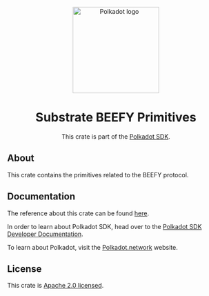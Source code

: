<div align="center">

<img
alt="Polkadot logo" width="200"
src="https://raw.githubusercontent.com/paritytech/polkadot-sdk/rzadp/readmes/docs/images/Polkadot_Logo_Horizontal_Pink_BlackOnWhite.png">

# Substrate BEEFY Primitives

This crate is part of the [Polkadot SDK](https://github.com/paritytech/polkadot-sdk/).

</div>

## About

This crate contains the primitives related to the BEEFY protocol.

## Documentation

The reference about this crate can be found [here](https://paritytech.github.io/polkadot-sdk/master/sp_consensus_beefy).

In order to learn about Polkadot SDK, head over to the [Polkadot SDK Developer Documentation](https://paritytech.github.io/polkadot-sdk/master/polkadot_sdk_docs/index.html).

To learn about Polkadot, visit the [Polkadot.network](https://polkadot.network/) website.

## License

This crate is [Apache 2.0 licensed](https://spdx.org/licenses/Apache-2.0.html).
